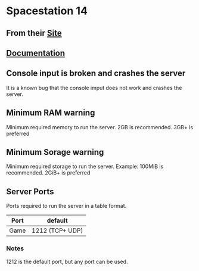 # Spacestation 14

## From their [Site](https://spacestation14.com/)

## [Documentation](https://docs.spacestation14.io/en/getting-started/hosting)

## Console input is broken and crashes the server

It is a known bug that the console imput does not work and crashes the server.

## Minimum RAM warning

Minimum required memory to run the server.
2GB is recommended. 3GB+ is preferred

## Minimum Sorage warning

Minimum required storage to run the server.
Example: 100MiB is recommended. 2GiB+ is preferred


## Server Ports

Ports required to run the server in a table format.

| Port    | default |
|---------|---------|
| Game    | 1212 (TCP+ UDP)   |

### Notes

<!--Notes about the server ports.-->
1212 is the default port, but any port can be used.

